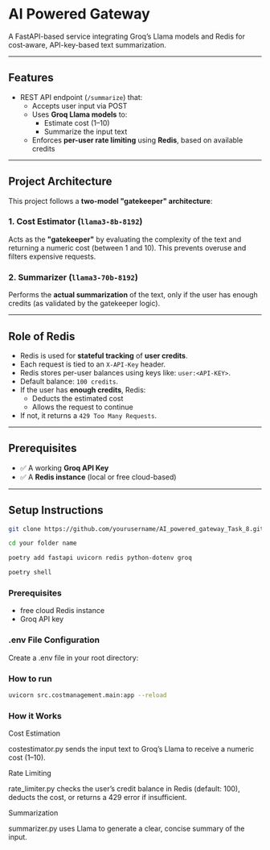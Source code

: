 # AI Powered Gateway 

A FastAPI-based service integrating Groq’s Llama models and Redis for cost‑aware, API-key-based text summarization.

---

## Features

- REST API endpoint (`/summarize`) that:
  - Accepts user input via POST
  - Uses **Groq Llama models** to:
    - Estimate cost (1–10)
    - Summarize the input text
  - Enforces **per-user rate limiting** using **Redis**, based on available credits

---

##  Project Architecture

This project follows a **two-model "gatekeeper" architecture**:

### 1. **Cost Estimator** (`llama3-8b-8192`)
Acts as the **"gatekeeper"** by evaluating the complexity of the text and returning a numeric cost (between 1 and 10). This prevents overuse and filters expensive requests.

### 2. **Summarizer** (`llama3-70b-8192`)
Performs the **actual summarization** of the text, only if the user has enough credits (as validated by the gatekeeper logic).

---

## Role of Redis

- Redis is used for **stateful tracking** of **user credits**.
- Each request is tied to an `X-API-Key` header.
- Redis stores per-user balances using keys like: `user:<API-KEY>`.
- Default balance: `100 credits`.
- If the user has **enough credits**, Redis:
  - Deducts the estimated cost
  - Allows the request to continue
- If not, it returns a `429 Too Many Requests`.

---

## Prerequisites

- ✅ A working **Groq API Key**
- ✅ A **Redis instance** (local or free cloud-based)

---

## Setup Instructions

```bash
git clone https://github.com/yourusername/AI_powered_gateway_Task_8.git
```

```bash
cd your folder name
```
```bash
poetry add fastapi uvicorn redis python-dotenv groq
```
```bash
poetry shell
```
### Prerequisites


-  free cloud Redis instance
- Groq API key

### .env File Configuration

Create a .env file in your root directory:


### How to run
```bash
uvicorn src.costmanagement.main:app --reload

```

### How it Works

Cost Estimation

costestimator.py sends the input text to Groq’s Llama to receive a numeric cost (1–10).

  

Rate Limiting

rate\_limiter.py checks the user’s credit balance in Redis (default: 100), deducts the cost, or returns a 429 error if insufficient.

  

Summarization

summarizer.py uses Llama to generate a clear, concise summary of the input.
